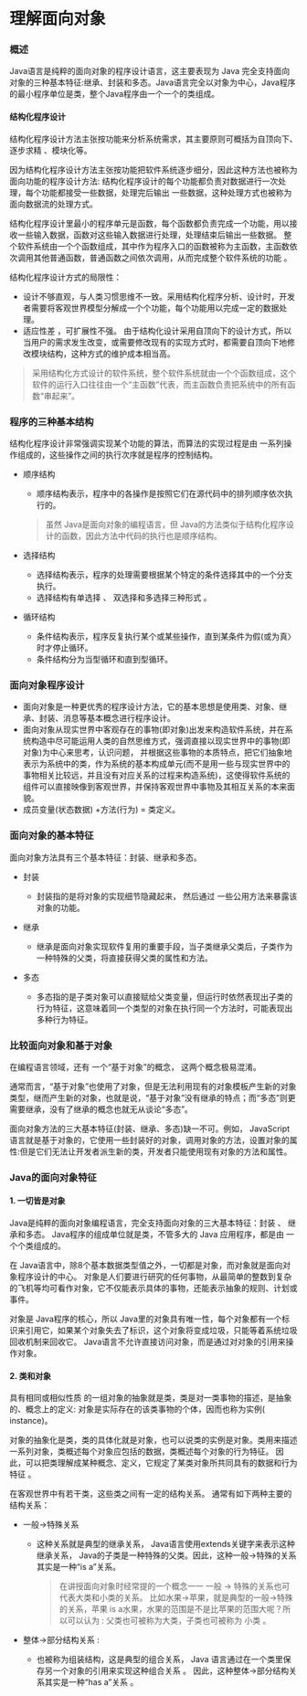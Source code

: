# 理解面向对象

### 概述

Java语言是纯粹的面向对象的程序设计语言，这主要表现为 Java 完全支持面向对象的三种基本特征:继承、封装和多态。Java语言完全以对象为中心，Java程序的最小程序单位是类，整个Java程序由一个一个的类组成。

#### 结构化程序设计

结构化程序设计方法主张按功能来分析系统需求，其主要原则可概括为自顶向下、逐步求精 、模块化等。

因为结构化程序设计方法主张按功能把软件系统逐步细分，因此这种方法也被称为面向功能的程序设计方法: 结构化程序设计的每个功能都负责对数据进行一次处理，每个功能都接受一些数据，处理完后输出 一些数据，这种处理方式也被称为面向数据流的处理方式。

结构化程序设计里最小的程序单元是函数，每个函数都负责完成一个功能，用以接收一些输入数据，函数对这些输入数据进行处理，处理结束后输出一些数据。 整个软件系统由一个个函数组成，其中作为程序入口的函数被称为主函数，主函数依次调用其他普通函数，普通函数之间依次调用，从而完成整个软件系统的功能 。 

结构化程序设计方式的局限性：

- 设计不够直观，与人类习惯思维不一致。采用结构化程序分析、设计时，开发者需要将客观世界模型分解成一个个功能，每个功能用以完成一定的数据处理。
- 适应性差 ，可扩展性不强。 由于结构化设计采用自顶向下的设计方式，所以当用户的需求发生改变，或需要修改现有的实现方式时，都需要自顶向下地修改模块结构，这种方式的维护成本相当高。

> 采用结构化方式设计的软件系统，整个软件系统就由一个个函数组成，这个软件的运行入口往往由一个“主函数”代表，而主函数负责把系统中的所有函数“串起来”。

### 程序的三种基本结构

结构化程序设计非常强调实现某个功能的算法，而算法的实现过程是由 一系列操作组成的，这些操作之间的执行次序就是程序的控制结构。

- 顺序结构

  - 顺序结构表示，程序中的各操作是按照它们在源代码中的排列顺序依次执行的。

  > 虽然 Java是面向对象的编程语言，但 Java的方法类似于结构化程序设计的函数，因此方法中代码的执行也是顺序结构。

- 选择结构

  - 选择结构表示，程序的处理需要根据某个特定的条件选择其中的一个分支执行。
  - 选择结构有单选择 、 双选择和多选择三种形式 。 

- 循环结构

  - 条件结构表示，程序反复执行某个或某些操作，直到某条件为假(或为真〉时才停止循环。
  - 条件结构分为当型循环和直到型循环。

### 面向对象程序设计

- 面向对象是一种更优秀的程序设计方法，它的基本思想是使用类、对象、继承、封装、消息等基本概念进行程序设计。
- 面向对象从现实世界中客观存在的事物(即对象)出发来构造软件系统，并在系统构造中尽可能运用人类的自然思维方式，强调直接以现实世界中的事物(即对象)为中心来思考，认识问题， 并根据这些事物的本质特点，把它们抽象地表示为系统中的类，作为系统的基本构成单元(而不是用一些与现实世界中的事物相关比较远，并且没有对应关系的过程来构造系统)，这使得软件系统的组件可以直接映像到客观世界，并保持客观世界中事物及其相互关系的本来面貌。 
- 成员变量(状态数据) +方法(行为) = 类定义。

### 面向对象的基本特征

面向对象方法具有三个基本特征：封装、继承和多态。

- 封装
  - 封装指的是将对象的实现细节隐藏起来， 然后通过 一些公用方法来暴露该对象的功能。

- 继承
  - 继承是面向对象实现软件复用的重要手段，当子类继承父类后，子类作为一种特殊的父类，将直接获得父类的属性和方法。

- 多态
  - 多态指的是子类对象可以直接赋给父类变量，但运行时依然表现出子类的行为特征，这意味着同一个类型的对象在执行同一个方法时，可能表现出多种行为特征。

### 比较面向对象和基于对象

在编程语言领域，还有 一个“基于对象”的概念， 这两个概念极易混淆。

通常而言，“基于对象”也使用了对象，但是无法利用现有的对象模板产生新的对象类型，继而产生新的对象，也就是说，“基于对象”没有继承的特点；而“多态”则更需要继承，没有了继承的概念也就无从谈论“多态”。

面向对象方法的三大基本特征(封装、继承、多态)缺一不可。例如， JavaScript语言就是基于对象的，它使用一些封装好的对象，调用对象的方法，设置对象的属性:但是它们无法让开发者派生新的类，开发者只能使用现有对象的方法和属性。 

### Java的面向对象特征

#### 1. 一切皆是对象

Java是纯粹的面向对象编程语言，完全支持面向对象的三大基本特征：封装 、 继承和多态。 Java程序的组成单位就是类，不管多大的 Java 应用程序，都是由 一个个类组成的。 

在 Java语言中，除8个基本数据类型值之外，一切都是对象，而对象就是面向对象程序设计的中心。 对象是人们要进行研究的任何事物，从最简单的整数到复杂的飞机等均可看作对象，它不仅能表示具体的事物，还能表示抽象的规则、计划或事件。 

对象是 Java程序的核心，所以 Java里的对象具有唯一性，每个对象都有一个标识来引用它，如果某个对象失去了标识，这个对象将变成垃圾，只能等着系统垃圾回收机制来回收它。 Java语言不允许直接访问对象，而是通过对对象的引用来操作对象。 

#### 2. 类和对象

具有相同或相似性质 的一组对象的抽象就是类，类是对一类事物的描述，是抽象的、概念上的定义: 对象是实际存在的该类事物的个体，因而也称为实例( instance)。 

对象的抽象化是类，类的具体化就是对象，也可以说类的实例是对象。类用来描述一系列对象，类概述每个对象应包括的数据，类概述每个对象的行为特征。 因此，可以把类理解成某种概念、定义，它规定了某类对象所共同具有的数据和行为特征 。 

在客观世界中有若干类，这些类之间有一定的结构关系。 通常有如下两种主要的结构关系：

- 一般→特殊关系

  - 这种关系就是典型的继承关系， Java语言使用extends关键字来表示这种继承关系， Java的子类是一种特殊的父类。因此，这种一般→特殊的关系其实是一种“is a”关系。

    > 在讲授面向对象时经常提的一个概念一一 一般 → 特殊的关系也可代表大类和小类的关系。 比如水果→苹果，就是典型的一般→特殊的关系，苹果 is a水果，水果的范围是不是比苹果的范围大呢？所以可以认为 : 父类也可被称为大类，子类也可被称为 小类 。 

- 整体→部分结构关系 : 

  - 也被称为组装结构，这是典型的组合关系， Java 语言通过在一个类里保存另一个对象的引用来实现这种组合关系 。 因此，这种整体→部分结构关系其实是一种“has a”关系 。 